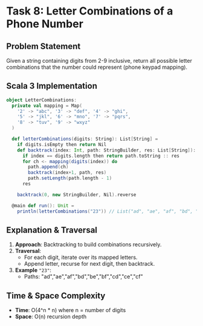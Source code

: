 # Task 8: Letter Combinations of a Phone Number

## Problem Statement
Given a string containing digits from 2-9 inclusive, return all possible letter combinations that the number could represent (phone keypad mapping).

## Scala 3 Implementation

```scala
object LetterCombinations:
  private val mapping = Map(
    '2' -> "abc", '3' -> "def", '4' -> "ghi",
    '5' -> "jkl", '6' -> "mno", '7' -> "pqrs",
    '8' -> "tuv", '9' -> "wxyz"
  )

  def letterCombinations(digits: String): List[String] =
    if digits.isEmpty then return Nil
    def backtrack(index: Int, path: StringBuilder, res: List[String]): List[String] =
      if index == digits.length then return path.toString :: res
      for ch <- mapping(digits(index)) do
        path.append(ch)
        backtrack(index+1, path, res)
        path.setLength(path.length - 1)
      res

    backtrack(0, new StringBuilder, Nil).reverse

  @main def run(): Unit =
    println(letterCombinations("23")) // List("ad", "ae", "af", "bd", "be", "bf", ...)
```

## Explanation & Traversal
1. **Approach**: Backtracking to build combinations recursively.
2. **Traversal**:
   - For each digit, iterate over its mapped letters.
   - Append letter, recurse for next digit, then backtrack.
3. **Example** `"23"`:
   - Paths: "ad","ae","af","bd","be","bf","cd","ce","cf"

## Time & Space Complexity
- **Time**: O(4^n * n) where n = number of digits  
- **Space**: O(n) recursion depth
